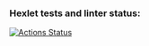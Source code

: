 ### Hexlet tests and linter status:
[![Actions Status](https://github.com/AlexSinitsin/frontend-project-lvl2/workflows/hexlet-check/badge.svg)](https://github.com/AlexSinitsin/frontend-project-lvl2/actions)